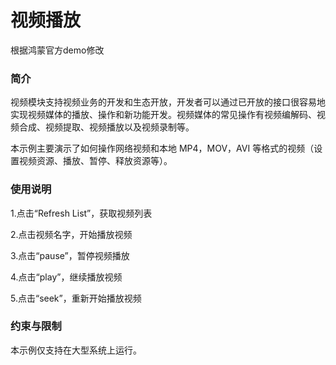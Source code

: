 # 视频播放<a name="ZH-CN_TOPIC_0000001080439796"></a>
根据鸿蒙官方demo修改
### 简介

视频模块支持视频业务的开发和生态开放，开发者可以通过已开放的接口很容易地实现视频媒体的播放、操作和新功能开发。视频媒体的常见操作有视频编解码、视频合成、视频提取、视频播放以及视频录制等。

本示例主要演示了如何操作网络视频和本地 MP4，MOV，AVI 等格式的视频（设置视频资源、播放、暂停、释放资源等）。

### 使用说明

1.点击“Refresh List”，获取视频列表

2.点击视频名字，开始播放视频

3.点击“pause”，暂停视频播放

4.点击“play”，继续播放视频

5.点击“seek”，重新开始播放视频

### 约束与限制

本示例仅支持在大型系统上运行。
